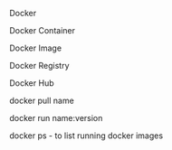 Docker

Docker Container

Docker Image

Docker Registry

Docker Hub

docker pull name

docker run name:version

docker ps - to list running docker images

